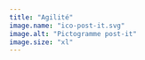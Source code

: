 ```yaml
---
title: "Agilité"
image.name: "ico-post-it.svg"
image.alt: "Pictogramme post-it"
image.size: "xl"
---
```

